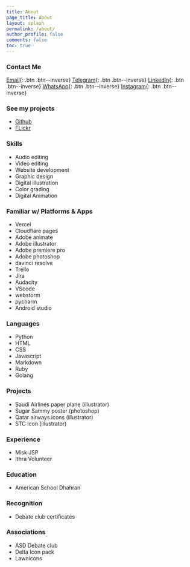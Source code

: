 ```yaml
---
title: About
page_title: About
layout: splash
permalink: /about/
author_profile: false
comments: false
toc: true
---
```


<!-- {: .btn .btn--inverse} -->

### Contact Me

[Email](mailto:rayyanbc@gmail.com){: .btn .btn--inverse}
[Telegram](https://t.me/rayyantg){: .btn .btn--inverse}
[LinkedIn](https://www.linkedin.com/in/rayyan-manzary-3534b6251/){: .btn .btn--inverse}
[WhatsApp](https://wa.me/yourphonenumber){: .btn .btn--inverse}
[Instagram](https://www.instagram.com/rayyan.manzary){: .btn .btn--inverse}

### See my projects

- [Github](https://github.com/rayyangh)
- [FLickr](https://www.flickr.com/photos/201933183@N04/)

### Skills

- Audio editing
- Video editing
- Website development
- Graphic design
- Digital illustration
- Color grading
- Digital Animation

### Familiar w/ Platforms & Apps

- Vercel
- Cloudflare pages
- Adobe animate
- Adobe illustrator
- Adobe premiere pro
- Adobe photoshop
- davinci resolve
- Trello
- Jira
- Audacity
- VScode
- webstorm
- pycharm
- Android studio

### Languages

- Python
- HTML
- CSS
- Javascript
- Markdown
- Ruby
- Golang

### Projects

- Saudi Airlines paper plane (illustrator)
- Sugar Sammy poster (photoshop)
- Qatar airways icons (illustrator)
- STC Icon (illustrator)

### Experience

- Misk JSP
- Ithra Volunteer

### Education

- American School Dhahran

### Recognition

- Debate club certificates

### Associations

- ASD Debate club
- Delta Icon pack
- Lawnicons
